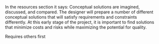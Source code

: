 In the resources section it says:
	Conceptual solutions are imagined, discussed, and compared. The designer will prepare a number of different conceptual solutions that will satisfy requirements and constraints differently. At this early stage of the project, it is important to find solutions that minimize costs and risks while maximizing the potential for quality.

Requires others first
